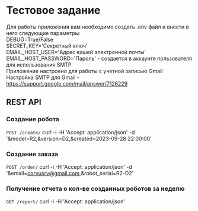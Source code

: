 # Тестовое задание

Для работы приложения вам необходимо создать .env файл и внести в него следующие параметры:  
DEBUG=True/False  
SECRET_KEY='Секретный ключ'  
EMAIL_HOST_USER='Адрес вашей электронной почты'  
EMAIL_HOST_PASSWORD='Пароль' - создается в аккаунте пользователя для использования SMTP  
Приложение настроено для работы с учетной записью Gmail  
Настройка SMTP для Gmail - https://support.google.com/mail/answer/7126229  


## REST API

### Создание робота
`POST /create/`
    curl -i -H 'Accept: application/json' -d '&model=R2,&version=D2,&created=2023-09-28 22:00:00'

### Создание заказа
`POST /order/`
    curl -i -H 'Accept: application/json' -d '&email=corvusrv@gmail.com,&robot_serial=R2-D2'

### Получение отчета о кол-ве созданных роботов за неделю
`GET /report/`
    curl -i -H 'Accept: application/json'
